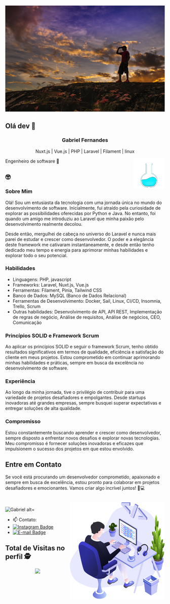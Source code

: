 
![](https://github.com/Gabrielfernandes87f/laravelpages/blob/main/public/image/_RSF7724.jpg)

## Olá dev 👋
<h3 align="center">
Gabriel Fernandes
</h3>

<p align="center">
Nuxt.js | Vue.js | PHP | Laravel | Filament | linux 
</p>
<img src="https://github.com/Gabrielfernandes87f/gabrielfernandes87f/blob/main/imgs/oie_source.gif?w=512" width=100 heigth=100 align="right"/>
 


 Engenheiro de software 🤩

## :nerd_face:


### Sobre Mim

Olá! Sou um entusiasta da tecnologia com uma jornada única no mundo do desenvolvimento de software. Inicialmente, fui atraído pela curiosidade de explorar as possibilidades oferecidas por Python e Java. No entanto, foi quando um amigo me introduziu ao Laravel que minha paixão pelo desenvolvimento realmente decolou.

Desde então, mergulhei de cabeça no universo do Laravel e nunca mais parei de estudar e crescer como desenvolvedor. O poder e a elegância deste framework me cativaram instantaneamente, e desde então tenho dedicado meu tempo e energia para aprimorar minhas habilidades e explorar todo o seu potencial.

### Habilidades

- Linguagens: PHP, javascript
- Frameworks: Laravel, Nuxt.js, Vue.js
- Ferramentas: Filament, Pinia, Tailwind CSS
- Banco de Dados: MySQL (Banco de Dados Relacional)
- Ferramentas de Desenvolvimento: Docker, Sail, Linux, CI/CD, Insomnia, Trello, Scrum
- Outras habilidades: Desenvolvimento de API, API REST, Implementação de regras de negócio, Análise de requisitos, Análise de negócios, CEO, Comunicação

### Princípios SOLID e Framework Scrum

Ao aplicar os princípios SOLID e seguir o framework Scrum, tenho obtido resultados significativos em termos de qualidade, eficiência e satisfação do cliente em meus projetos. Estou comprometido em continuar aprimorando minhas habilidades e práticas, sempre em busca da excelência no desenvolvimento de software.
 

### Experiência

Ao longo da minha jornada, tive o privilégio de contribuir para uma variedade de projetos desafiadores e empolgantes. Desde startups inovadoras até grandes empresas, sempre busquei superar expectativas e entregar soluções de alta qualidade.

### Compromisso

Estou constantemente buscando aprender e crescer como desenvolvedor, sempre disposto a enfrentar novos desafios e explorar novas tecnologias. Meu compromisso é fornecer soluções inovadoras e eficazes que impulsionem o sucesso dos projetos em que estou envolvido.

## Entre em Contato

Se você está procurando um desenvolvedor comprometido, apaixonado e sempre em busca de excelência, estou pronto para colaborar em projetos desafiadores e emocionantes. Vamos criar algo incrível juntos! 🚀💻

<br/>


<img align="right" src="https://github.com/Gabrielfernandes87f/gabrielfernandes87f/blob//main/imgs/illustration.png" width="300"/>


<p align="left">
  <img src="https://github-readme-stats.vercel.app/api/top-langs/?username=Gabrielfernandes87f&layout=compact&langs_count=8&hide=Blade,Shell&theme=dark" title="Gabriel alt="Gabriel's Top Langs"/>
</p>

- 📫 Contato:
- [![Instagram Badge](https://img.shields.io/badge/-Gabriel.Fernandes.f-6633cc?style=flat-square&labelColor=6633cc&logo=instagram&logoColor=white&link=https://www.instagram.com/Gabriel.Fernandes.f/)](https://www.instagram.com/Gabriel.Fernandes.f/) 
- <a href="mailto:gabrielfernandesfotografias@outlook.com"><img src="https://img.shields.io/badge/Outlook-EA4335?style=for-the-badge&logo=Outlook&logoColor=white" title="Gabriel's E-mail" alt="E-mail Badge" /></a>

 ## Total de Visitas no perfil :detective: <br>
 <p align="center"> 
   <img alingn="center" src="https://profile-counter.glitch.me/Gabrielfernandes87f/count.svg" />
 </p>

